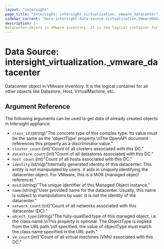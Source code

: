 ```yaml
---
layout: "intersight"
page_title: "Intersight: intersight_virtualization._vmware_datacenter"
sidebar_current: "docs-intersight-data-source-virtualization.VmwareDatacenter"
description: |-
Datacenter object in VMware inventory. It is the logical container for all other objects like Datastore, Host, VirtualMachine, etc.
---
```


# Data Source: intersight_virtualization._vmware_datacenter
Datacenter object in VMware inventory. It is the logical container for all other objects like Datastore, Host, VirtualMachine, etc.
## Argument Reference
The following arguments can be used to get data of already created objects in Intersight appliance:
* `class_id`:(string)"The concrete type of this complex type. Its value must be the same as the 'objectType' property.\nThe OpenAPI document references this property as a discriminator value."
* `cluster_count`:(int)"Count of all clusters associated with this DC."
* `datastore_count`:(int)"Count of all datastores associated with this DC."
* `host_count`:(int)"Count of all hosts associated with this DC."
* `identity`:(string)"Internally generated identity of this datacenter. This entity is not manipulated by users. It aids in uniquely identifying the datacenter object. For VMware, this is a MOR (managed object reference)."
* `moid`:(string)"The unique identifier of this Managed Object instance."
* `name`:(string)"User provided name for the datacenter. Usually, this name is subject to manipulations by user. It is not the identity of the datacenter."
* `network_count`:(int)"Count of all networks associated with this datacenter (DC)."
* `object_type`:(string)"The fully-qualified type of this managed object, i.e. the class name.\nThis property is optional. The ObjectType is implied from the URL path.\nIf specified, the value of objectType must match the class name specified in the URL path."
* `vm_count`:(int)"Count of all virtual machines (VMs) associated with this DC."

